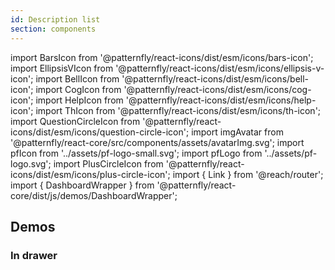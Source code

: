 ```yaml
---
id: Description list
section: components
---
```


import BarsIcon from '@patternfly/react-icons/dist/esm/icons/bars-icon';
import EllipsisVIcon from '@patternfly/react-icons/dist/esm/icons/ellipsis-v-icon';
import BellIcon from '@patternfly/react-icons/dist/esm/icons/bell-icon';
import CogIcon from '@patternfly/react-icons/dist/esm/icons/cog-icon';
import HelpIcon from '@patternfly/react-icons/dist/esm/icons/help-icon';
import ThIcon from '@patternfly/react-icons/dist/esm/icons/th-icon';
import QuestionCircleIcon from '@patternfly/react-icons/dist/esm/icons/question-circle-icon';
import imgAvatar from '@patternfly/react-core/src/components/assets/avatarImg.svg';
import pfIcon from '../assets/pf-logo-small.svg';
import pfLogo from '../assets/pf-logo.svg';
import PlusCircleIcon from '@patternfly/react-icons/dist/esm/icons/plus-circle-icon';
import { Link } from '@reach/router';
import { DashboardWrapper } from '@patternfly/react-core/dist/js/demos/DashboardWrapper';

## Demos

### In drawer

```js file='./examples/DescriptionListDrawer.tsx' isFullscreen
```